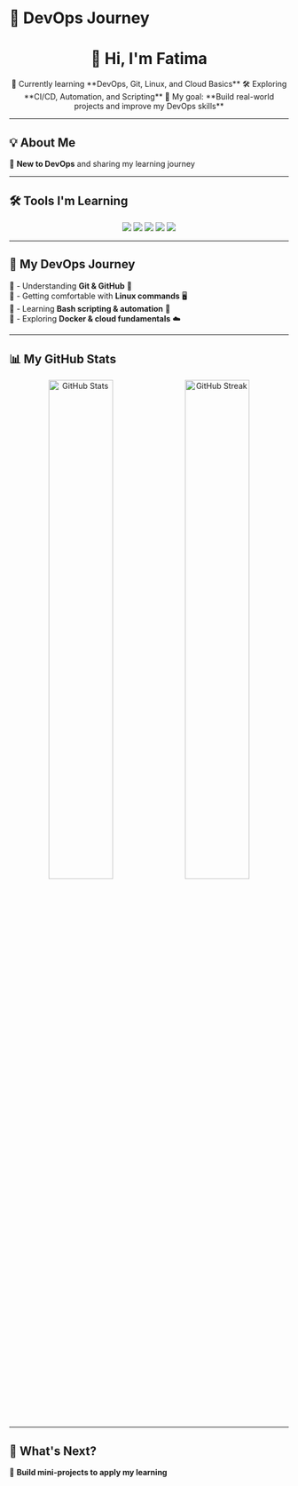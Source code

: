 # 🌱 DevOps Journey

<h1 align="center">🚀 Hi, I'm Fatima </h1>

<p align="center">
  🌱 Currently learning **DevOps, Git, Linux, and Cloud Basics**  
  🛠 Exploring **CI/CD, Automation, and Scripting**  
  🎯 My goal: **Build real-world projects and improve my DevOps skills**  
</p>

---

## **💡 About Me**
🔹 **New to DevOps** and sharing my learning journey  


---

## **🛠 Tools I'm Learning**
<p align="center">
  <img src="https://img.shields.io/badge/Git-F05032?style=for-the-badge&logo=git&logoColor=white" />
  <img src="https://img.shields.io/badge/Linux-FCC624?style=for-the-badge&logo=linux&logoColor=black" />
  <img src="https://img.shields.io/badge/Bash-4EAA25?style=for-the-badge&logo=gnubash&logoColor=white" />
  <img src="https://img.shields.io/badge/Docker-2496ED?style=for-the-badge&logo=docker&logoColor=white" />
  <img src="https://img.shields.io/badge/GitHub-181717?style=for-the-badge&logo=github&logoColor=white" />
</p>

---

## **📌 My DevOps Journey**
📍 - Understanding **Git & GitHub** 🏁  
📍 - Getting comfortable with **Linux commands** 🖥️  
📍 - Learning **Bash scripting & automation** 🔧  
📍 - Exploring **Docker & cloud fundamentals** ☁️  

---

## **📊 My GitHub Stats**
<p align="center">
  <img src="https://github-readme-stats.vercel.app/api?username=fatimah630&show_icons=true&theme=radical" width="48%" alt="GitHub Stats">
  <img src="https://github-readme-streak-stats.herokuapp.com/?user=fatimah630&theme=radical" width="48%" alt="GitHub Streak">
</p>

---

## **🎯 What's Next?**
🔹 **Build mini-projects to apply my learning**  




